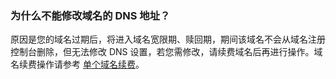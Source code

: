 ### 为什么不能修改域名的 DNS 地址？
原因是您的域名过期后，将进入域名宽限期、赎回期，期间该域名不会从域名注册控制台删除，但无法修改 DNS 设置，若您需修改，请续费域名后再进行操作。域名续费操作请参考 [单个域名续费](https://cloud.tencent.com/document/product/242/9644)。


